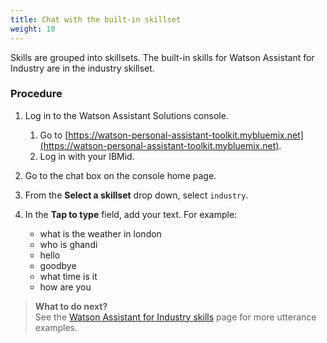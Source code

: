 ```yaml
---
title: Chat with the built-in skillset
weight: 10
---
```


Skills are grouped into skillsets. The built-in skills for Watson Assistant for Industry are in the industry skillset.  

### Procedure

1. Log in to the Watson Assistant Solutions console.
    1. Go to [https://watson-personal-assistant-toolkit.mybluemix.net](https://watson-personal-assistant-toolkit.mybluemix.net).
    2. Log in with your IBMid.
2. Go to the chat box on the console home page.
3. From the **Select a skillset** drop down, select `industry`.
4. In the **Tap to type** field, add your text. For example:

    - what is the weather in london
    - who is ghandi
    - hello
    - goodbye
    - what time is it
    - how are you

> **What to do next?**<br/>
See the [Watson Assistant for Industry skills]({{site.baseurl}}/flavours/industry/) page for more utterance examples.
